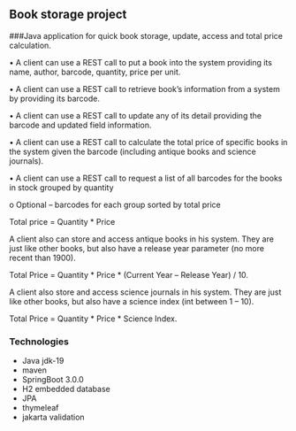 ## Book storage project

###Java application for quick book storage, update, access and total price calculation.

• A client can use a REST call to put a book into the system providing its name, author, barcode, quantity, price per unit.

• A client can use a REST call to retrieve book’s information from a system by providing its barcode.

• A client can use a REST call to update any of its detail providing the barcode and updated field information.

• A client can use a REST call to calculate the total price of specific books in the system given the barcode (including antique books and science journals).

• A client can use a REST call to request a list of all barcodes for the books in stock grouped by quantity

o Optional – barcodes for each group sorted by total price

Total price = Quantity * Price

A client also can store and access antique books in his system. They are just like other books, but also have a release year parameter (no more recent than 1900).

Total Price = Quantity * Price * (Current Year – Release Year) / 10.


A client also store and access science journals in his system. They are just like other books, but also have a science index (int between 1 – 10).

Total Price = Quantity * Price * Science Index.

### Technologies
- Java jdk-19
- maven
- SpringBoot 3.0.0
- H2 embedded database
- JPA
- thymeleaf
- jakarta validation
